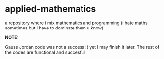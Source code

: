 # applied-mathematics
a repository where i mix mathematics and programming (i hate maths sometimes but i have to dominate them u know)

**NOTE:**

Gauss Jordan code was not a success :( yet I may finish it later. The rest of the codes are functional and succesful
